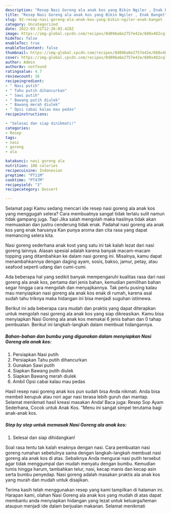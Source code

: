 ```yaml
---
description: "Resep Nasi Goreng ala anak kos yang Bikin Ngiler , Enak Banget"
title: "Resep Nasi Goreng ala anak kos yang Bikin Ngiler , Enak Banget"
slug: 92-resep-nasi-goreng-ala-anak-kos-yang-bikin-ngiler-enak-banget
category: Uncategorized
date: 2022-03-31T12:26:03.428Z
image: https://img-global.cpcdn.com/recipes/0d096a6e2757e42e/680x482cq70/nasi-goreng-ala-anak-kos-foto-resep-utama.jpg
hideToc: false
enableToc: true
enableTocContent: false
thumbnail: https://img-global.cpcdn.com/recipes/0d096a6e2757e42e/680x482cq70/nasi-goreng-ala-anak-kos-foto-resep-utama.jpg
cover: https://img-global.cpcdn.com/recipes/0d096a6e2757e42e/680x482cq70/nasi-goreng-ala-anak-kos-foto-resep-utama.jpg
author: Admin
authorAv: notfound
ratingvalue: 4.7
reviewcount: 16
recipeingredient:
- " Nasi putih"
- " Tahu putih dihancurkan"
- " Sawi putih"
- " Bawang putih diulek"
- " Bawang merah diulek"
- " Opsi cabai kalau mau pedas"
recipeinstructions:

- "Selesai dan siap dinikmati!"
categories:
- Resep
tags:
- nasi
- goreng
- ala

katakunci: nasi goreng ala 
nutrition: 108 calories
recipecuisine: Indonesian
preptime: "PT11M"
cooktime: "PT47M"
recipeyield: "3"
recipecategory: Dessert

---
```



Selamat pagi Kamu sedang mencari ide resep nasi goreng ala anak kos yang menggugah selera? Cara membuatnya sangat tidak terlalu sulit namun tidak gampang juga. Tapi Jika salah mengolah maka hasilnya tidak akan memuaskan dan justru cenderung tidak enak. Padahal nasi goreng ala anak kos yang enak harusnya Kan punya aroma dan cita rasa yang dapat memancing selera kita.


Nasi goreng sederhana anak kost yang satu ini tak kalah lezat dari nasi goreng lainnya. Alasan spesial adalah karena banyak macam-macam topping yang ditambahkan ke dalam nasi goreng ini. Misalnya, kamu dapat menambahkannya dengan daging ayam, sosis, bakso, jamur, petay, atau seafood seperti udang dan cumi-cumi.

Ada beberapa hal yang sedikit banyak mempengaruhi kualitas rasa dari nasi goreng ala anak kos, pertama dari jenis bahan, kemudian pemilihan bahan segar hingga cara mengolah dan menyajikannya. Tak perlu pusing kalau mau menyiapkan nasi goreng ala anak kos enak di rumah, karena asal sudah tahu triknya maka hidangan ini bisa menjadi suguhan istimewa.


Berikut ini ada beberapa cara mudah dan praktis yang dapat diterapkan untuk mengolah nasi goreng ala anak kos yang siap dikreasikan. Kamu bisa menyiapkan Nasi Goreng ala anak kos memakai 6 jenis bahan dan 0 tahap pembuatan. Berikut ini langkah-langkah dalam membuat hidangannya.

<!--inarticleads1-->

##### Bahan-bahan dan bumbu yang digunakan dalam menyiapkan Nasi Goreng ala anak kos:

1. Persiapkan  Nasi putih
1. Persiapkan  Tahu putih dihancurkan
1. Gunakan  Sawi putih
1. Siapkan  Bawang putih diulek
1. Siapkan  Bawang merah diulek
1. Ambil  Opsi cabai kalau mau pedas


Hasil resep nasi goreng anak kos pun sudah bisa Anda nikmati. Anda bisa membeli kerupuk atau nori agar nasi terasa lebih guruh dan mantap. Selamat menikmati hasil kreasi masakan Anda! Baca juga: Resep Sop Ayam Sederhana, Cocok untuk Anak Kos. &#34;Menu ini sangat simpel terutama bagi anak-anak kos. 

<!--inarticleads2-->

##### Step by step untuk memasak Nasi Goreng ala anak kos:


1. Selesai dan siap dihidangkan!

Soal rasa tentu tak kalah enaknya dengan nasi. Cara pembuatan nasi goreng rumahan sebetulnya sama dengan langkah-langkah membuat nasi goreng ala anak kos di atas. Sebaiknya Anda mengurai nasi putih tersebut agar tidak menggumpal dan mudah menyatu dengan bumbu. Kemudian tumis hingga harum, tambahkan telur, nasi, kecap manis dan kecap asin serta bumbu penyedap. Nasi goreng adalah masakan praktis ala anak kos yang murah dan mudah untuk disajikan. 

Terima kasih telah menggunakan resep yang kami tampilkan di halaman ini. Harapan kami, olahan Nasi Goreng ala anak kos yang mudah di atas dapat membantu anda menyiapkan hidangan yang lezat untuk keluarga/teman ataupun menjadi ide dalam berjualan makanan. Selamat menikmati
